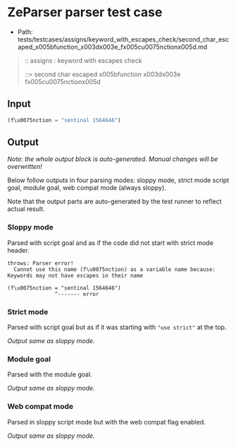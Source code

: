 # ZeParser parser test case

- Path: tests/testcases/assigns/keyword_with_escapes_check/second_char_escaped_x005bfunction_x003dx003e_fx005cu0075nctionx005d.md

> :: assigns : keyword with escapes check
>
> ::> second char escaped x005bfunction x003dx003e fx005cu0075nctionx005d

## Input

`````js
(f\u0075nction = "sentinal 1564646")
`````

## Output

_Note: the whole output block is auto-generated. Manual changes will be overwritten!_

Below follow outputs in four parsing modes: sloppy mode, strict mode script goal, module goal, web compat mode (always sloppy).

Note that the output parts are auto-generated by the test runner to reflect actual result.

### Sloppy mode

Parsed with script goal and as if the code did not start with strict mode header.

`````
throws: Parser error!
  Cannot use this name (f\u0075nction) as a variable name because: Keywords may not have escapes in their name

(f\u0075nction = "sentinal 1564646")
               ^------- error
`````

### Strict mode

Parsed with script goal but as if it was starting with `"use strict"` at the top.

_Output same as sloppy mode._

### Module goal

Parsed with the module goal.

_Output same as sloppy mode._

### Web compat mode

Parsed in sloppy script mode but with the web compat flag enabled.

_Output same as sloppy mode._
